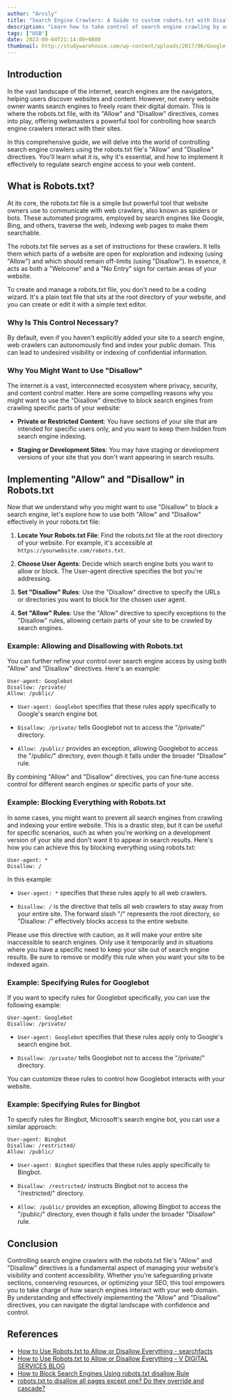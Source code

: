 ```yaml
---
author: "Arcsly"
title: "Search Engine Crawlers: A Guide to custom robots.txt with Disallow or allow Rule"
description: "Learn how to take control of search engine crawling by using the robots.txt disallow rule to restrict access to specific parts of your website."
tags: ["USB"]
date: 2023-09-04T21:14:00+0800
thumbnail: http://studywarehouse.com/wp-content/uploads/2017/06/Google-Search.jpg
---
```


## Introduction

In the vast landscape of the internet, search engines are the navigators, helping users discover websites and content. However, not every website owner wants search engines to freely roam their digital domain. This is where the robots.txt file, with its "Allow" and "Disallow" directives, comes into play, offering webmasters a powerful tool for controlling how search engine crawlers interact with their sites.

In this comprehensive guide, we will delve into the world of controlling search engine crawlers using the robots.txt file's "Allow" and "Disallow" directives. You'll learn what it is, why it's essential, and how to implement it effectively to regulate search engine access to your web content.

## What is Robots.txt?

At its core, the robots.txt file is a simple but powerful tool that website owners use to communicate with web crawlers, also known as spiders or bots. These automated programs, employed by search engines like Google, Bing, and others, traverse the web, indexing web pages to make them searchable.

The robots.txt file serves as a set of instructions for these crawlers. It tells them which parts of a website are open for exploration and indexing (using "Allow") and which should remain off-limits (using "Disallow"). In essence, it acts as both a "Welcome" and a "No Entry" sign for certain areas of your website.

To create and manage a robots.txt file, you don't need to be a coding wizard. It's a plain text file that sits at the root directory of your website, and you can create or edit it with a simple text editor.

### Why Is This Control Necessary?

By default, even if you haven't explicitly added your site to a search engine, web crawlers can autonomously find and index your public domain. This can lead to undesired visibility or indexing of confidential information.

### Why You Might Want to Use "Disallow"

The internet is a vast, interconnected ecosystem where privacy, security, and content control matter. Here are some compelling reasons why you might want to use the "Disallow" directive to block search engines from crawling specific parts of your website:

- **Private or Restricted Content**: You have sections of your site that are intended for specific users only, and you want to keep them hidden from search engine indexing.

- **Staging or Development Sites**: You may have staging or development versions of your site that you don't want appearing in search results.

## Implementing "Allow" and "Disallow" in Robots.txt

Now that we understand why you might want to use "Disallow" to block a search engine, let's explore how to use both "Allow" and "Disallow" effectively in your robots.txt file:

1. **Locate Your Robots.txt File**: Find the robots.txt file at the root directory of your website. For example, it's accessible at `https://yourwebsite.com/robots.txt`.

2. **Choose User Agents**: Decide which search engine bots you want to allow or block. The User-agent directive specifies the bot you're addressing.

3. **Set "Disallow" Rules**: Use the "Disallow" directive to specify the URLs or directories you want to block for the chosen user agent.

4. **Set "Allow" Rules**: Use the "Allow" directive to specify exceptions to the "Disallow" rules, allowing certain parts of your site to be crawled by search engines.

### Example: Allowing and Disallowing with Robots.txt

You can further refine your control over search engine access by using both "Allow" and "Disallow" directives. Here's an example:

```plain
User-agent: Googlebot
Disallow: /private/
Allow: /public/
```

- `User-agent: Googlebot` specifies that these rules apply specifically to Google's search engine bot.

- `Disallow: /private/` tells Googlebot not to access the "/private/" directory.

- `Allow: /public/` provides an exception, allowing Googlebot to access the "/public/" directory, even though it falls under the broader "Disallow" rule.

By combining "Allow" and "Disallow" directives, you can fine-tune access control for different search engines or specific parts of your site.

### Example: Blocking Everything with Robots.txt

In some cases, you might want to prevent all search engines from crawling and indexing your entire website. This is a drastic step, but it can be useful for specific scenarios, such as when you're working on a development version of your site and don't want it to appear in search results. Here's how you can achieve this by blocking everything using robots.txt:

```plain
User-agent: *
Disallow: /
```

In this example:

- `User-agent: *` specifies that these rules apply to all web crawlers.

- `Disallow: /` is the directive that tells all web crawlers to stay away from your entire site. The forward slash "/" represents the root directory, so "Disallow: /" effectively blocks access to the entire website.

Please use this directive with caution, as it will make your entire site inaccessible to search engines. Only use it temporarily and in situations where you have a specific need to keep your site out of search engine results. Be sure to remove or modify this rule when you want your site to be indexed again.

### Example: Specifying Rules for Googlebot

If you want to specify rules for Googlebot specifically, you can use the following example:

```plain
User-agent: Googlebot
Disallow: /private/
```

- `User-agent: Googlebot` specifies that these rules apply only to Google's search engine bot.

- `Disallow: /private/` tells Googlebot not to access the "/private/" directory.

You can customize these rules to control how Googlebot interacts with your website.

### Example: Specifying Rules for Bingbot

To specify rules for Bingbot, Microsoft's search engine bot, you can use a similar approach:

```plain
User-agent: Bingbot
Disallow: /restricted/
Allow: /public/
```

- `User-agent: Bingbot` specifies that these rules apply specifically to Bingbot.

- `Disallow: /restricted/` instructs Bingbot not to access the "/restricted/" directory.

- `Allow: /public/` provides an exception, allowing Bingbot to access the "/public/" directory, even though it falls under the broader "Disallow" rule.

## Conclusion

Controlling search engine crawlers with the robots.txt file's "Allow" and "Disallow" directives is a fundamental aspect of managing your website's visibility and content accessibility. Whether you're safeguarding private sections, conserving resources, or optimizing your SEO, this tool empowers you to take charge of how search engines interact with your web domain. By understanding and effectively implementing the "Allow" and "Disallow" directives, you can navigate the digital landscape with confidence and control.

## References

- [How to Use Robots.txt to Allow or Disallow Everything - searchfacts](https://searchfacts.com/robots-txt-allow-disallow-all/)
- [How to Use Robots.txt to Allow or Disallow Everything - V DIGITAL SERVICES BLOG](https://www.vdigitalservices.com/how-to-use-robots-txt-to-allow-or-disallow-everything/)
- [How to Block Search Engines Using robots.txt disallow Rule](https://www.hostinger.com/tutorials/website/how-to-block-search-engines-using-robotstxt)
- [robots.txt to disallow all pages except one? Do they override and cascade?](https://stackoverflow.com/questions/19869004/robots-txt-to-disallow-all-pages-except-one-do-they-override-and-cascade)